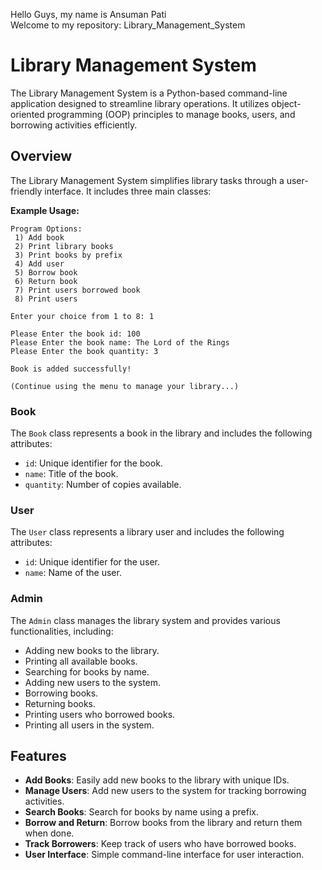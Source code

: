 Hello Guys, my name is Ansuman Pati 
<br>
Welcome to my repository: Library_Management_System

# Library Management System

The Library Management System is a Python-based command-line application designed to streamline library operations. It utilizes object-oriented programming (OOP) principles to manage books, users, and borrowing activities efficiently.

## Overview

The Library Management System simplifies library tasks through a user-friendly interface. It includes three main classes:

**Example Usage:**

```
Program Options:
 1) Add book
 2) Print library books
 3) Print books by prefix
 4) Add user
 5) Borrow book
 6) Return book
 7) Print users borrowed book
 8) Print users

Enter your choice from 1 to 8: 1

Please Enter the book id: 100
Please Enter the book name: The Lord of the Rings
Please Enter the book quantity: 3

Book is added successfully!

(Continue using the menu to manage your library...)
```

### Book
The `Book` class represents a book in the library and includes the following attributes:

- `id`: Unique identifier for the book.
- `name`: Title of the book.
- `quantity`: Number of copies available.

### User
The `User` class represents a library user and includes the following attributes:

- `id`: Unique identifier for the user.
- `name`: Name of the user.

### Admin
The `Admin` class manages the library system and provides various functionalities, including:

- Adding new books to the library.
- Printing all available books.
- Searching for books by name.
- Adding new users to the system.
- Borrowing books.
- Returning books.
- Printing users who borrowed books.
- Printing all users in the system.

## Features

- **Add Books**: Easily add new books to the library with unique IDs.
- **Manage Users**: Add new users to the system for tracking borrowing activities.
- **Search Books**: Search for books by name using a prefix.
- **Borrow and Return**: Borrow books from the library and return them when done.
- **Track Borrowers**: Keep track of users who have borrowed books.
- **User Interface**: Simple command-line interface for user interaction.


